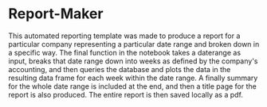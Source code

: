 # Report-Maker
This automated reporting template was made to produce a report for a particular company representing a particular date range and broken down in a specific way. The final function in the notebook takes a daterange as input, breaks that date range down into weeks as defined by the company's accounting, and then queries the database and plots the data in the resulting data frame for each week within the date range. A finally summary for the whole date range is included at the end, and then a title page for the report is also produced. The entire report is then saved locally as a pdf. 
